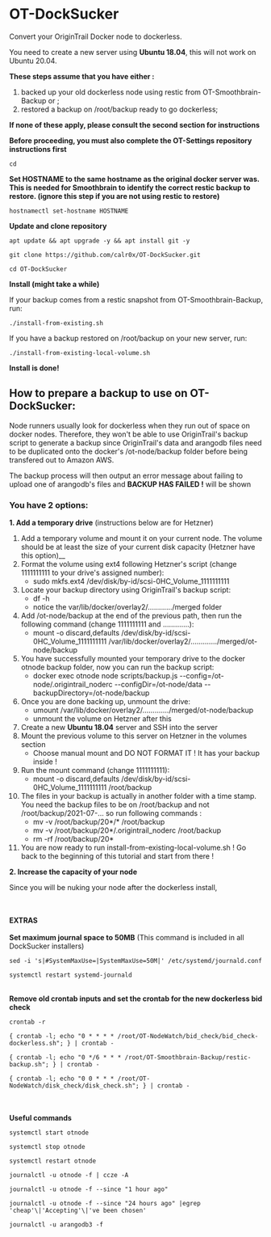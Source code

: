 # OT-DockSucker
Convert your OriginTrail Docker node to dockerless.

You need to create a new server using __Ubuntu 18.04__, this will not work on Ubuntu 20.04.

__These steps assume that you have either :__
1. backed up your old dockerless node using restic from OT-Smoothbrain-Backup or ;
2. restored a backup on /root/backup ready to go dockerless;

__If none of these apply, please consult the second section for instructions__

__Before proceeding, you must also complete the OT-Settings repository instructions first__

```
cd
```

__Set HOSTNAME to the same hostname as the original docker server was. This is needed for Smoothbrain to identify the correct restic backup to restore. (ignore this step if you are not using restic to restore)__
```
hostnamectl set-hostname HOSTNAME
```

__Update and clone repository__
```
apt update && apt upgrade -y && apt install git -y
```
```
git clone https://github.com/calr0x/OT-DockSucker.git
```
```
cd OT-DockSucker
```
__Install (might take a while)__

If your backup comes from a restic snapshot from OT-Smoothbrain-Backup, run:
```
./install-from-existing.sh
```
If you have a backup restored on /root/backup on your new server, run:
```
./install-from-existing-local-volume.sh
```
__Install is done!__

## __How to prepare a backup to use on OT-DockSucker:__

Node runners usually look for dockerless when they run out of space on docker nodes. Therefore, they won't be able to use OriginTrail's backup script to generate a backup since OriginTrail's data and arangodb files need to be duplicated onto the docker's /ot-node/backup folder before being transfered out to Amazon AWS. 

The backup process will then output an error message about failing to upload one of arangodb's files and __BACKUP HAS FAILED !__ will be shown

### __You have 2 options:__
__1. Add a temporary drive__ (instructions below are for Hetzner) 
1. Add a temporary volume and mount it on your current node. The volume should be at least the size of your current disk capacity (Hetzner have this option)__
2. Format the volume using ext4 following Hetzner's script (change 1111111111 to your drive's assigned number):
    - sudo mkfs.ext4 /dev/disk/by-id/scsi-0HC_Volume_1111111111
3. Locate your backup directory using OriginTrail's backup script:
    - df -h
    - notice the var/lib/docker/overlay2/............/merged folder
4. Add /ot-node/backup at the end of the previous path, then run the following command (change 1111111111 and .............):
    - mount -o discard,defaults /dev/disk/by-id/scsi-0HC_Volume_1111111111 /var/lib/docker/overlay2/............./merged/ot-node/backup
5. You have successfully mounted your temporary drive to the docker otnode backup folder, now you can run the backup script:
    - docker exec otnode node scripts/backup.js --config=/ot-node/.origintrail_noderc --configDir=/ot-node/data --backupDirectory=/ot-node/backup
6. Once you are done backing up, unmount the drive:
    - umount /var/lib/docker/overlay2/............./merged/ot-node/backup
    - unmount the volume on Hetzner after this
7. Create a new __Ubuntu 18.04__ server and SSH into the server
8. Mount the previous volume to this server on Hetzner in the volumes section
    - Choose manual mount and DO NOT FORMAT IT ! It has your backup inside !
9. Run the mount command (change 1111111111):
    - mount -o discard,defaults /dev/disk/by-id/scsi-0HC_Volume_1111111111 /root/backup
10. The files in your backup is actually in another folder with a time stamp. You need the backup files to be on /root/backup and not /root/backup/2021-07-... so run following commands :
    - mv -v /root/backup/20*/* /root/backup
    - mv -v /root/backup/20*/.origintrail_noderc /root/backup
    - rm -rf /root/backup/20*
11. You are now ready to run install-from-existing-local-volume.sh ! Go back to the beginning of this tutorial and start from there !

__2. Increase the capacity of your node__

Since you will be nuking your node after the dockerless install, 

\
\
__EXTRAS__
\
\
__Set maximum journal space to 50MB__ (This command is included in all DockSucker installers)
```
sed -i 's|#SystemMaxUse=|SystemMaxUse=50M|' /etc/systemd/journald.conf
```
```
systemctl restart systemd-journald
```
\
__Remove old crontab inputs and set the crontab for the new dockerless bid check__
```
crontab -r
```
```
{ crontab -l; echo "0 * * * * /root/OT-NodeWatch/bid_check/bid_check-dockerless.sh"; } | crontab -
```
```
{ crontab -l; echo "0 */6 * * * /root/OT-Smoothbrain-Backup/restic-backup.sh"; } | crontab -
```
```
{ crontab -l; echo "0 0 * * * /root/OT-NodeWatch/disk_check/disk_check.sh"; } | crontab -
```
\
\
__Useful commands__
```
systemctl start otnode
```
```
systemctl stop otnode
```
```
systemctl restart otnode
```
```
journalctl -u otnode -f | ccze -A
```
```
journalctl -u otnode -f --since "1 hour ago"
```
```
journalctl -u otnode -f --since "24 hours ago" |egrep 'cheap'\|'Accepting'\|'ve been chosen'
```
```
journalctl -u arangodb3 -f
```
